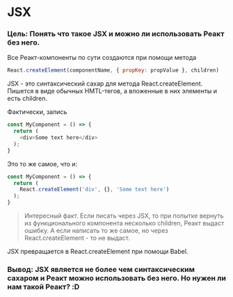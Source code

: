 # JSX

### Цель: Понять что такое JSX и можно ли использовать Реакт без него.

Все Реакт-компоненты по сути создаются при помощи метода 

```js
React.createElement(componentName, { propKey: propValue }, children)
```

JSX - это синтаксический сахар для метода React.createElement. Пишется в виде обычных HMTL-тегов, а
вложенные в них элементы и есть children.

Фактически, запись 
```js
const MyComponent = () => {
  return (
    <div>Some text here</div>
  );
}
```
Это то же самое, что и:
```js
const MyComponent = () => {
  return (
    React.createElement('div', {}, 'Some text here')
  );
}
```

>Интересный факт. Если писать через JSX, то при попытке вернуть из функционального компонента несколько 
children, Реакт выдаст ошибку. А если написать то же самое, но через React.createElement - то не выдаст.

JSX превращается в React.createElement при помощи Babel. 

### Вывод: JSX является не более чем синтаксическим сахаром и Реакт можно использовать без него. Но нужен ли нам такой Реакт? :D
